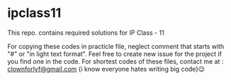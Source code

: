 # ipclass11
This repo. contains required solutions for IP Class - 11

For copying these codes in practicle file, neglect comment that starts with "#" or "in light text format".
Feel free to create new issue for the project if you find one in the code.
For shortest codes of these files, contact me at : clownforlyf@gmail.com {i know everyone hates writing big code}😉
